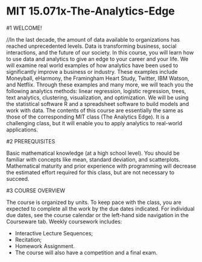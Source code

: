 # MIT 15.071x-The-Analytics-Edge

#1 WELCOME!

 //In the last decade, the amount of data available to organizations has reached unprecedented levels. Data is transforming business, social interactions, and the future of our society. In this course, you will learn how to use data and analytics to give an edge to your career and your life. We will examine real world examples of how analytics have been used to significantly improve a business or industry. These examples include Moneyball, eHarmony, the Framingham Heart Study, Twitter, IBM Watson, and Netflix. Through these examples and many more, we will teach you the following analytics methods: linear regression, logistic regression, trees, text analytics, clustering, visualization, and optimization. We will be using the statistical software R and a spreadsheet software to build models and work with data. The contents of this course are essentially the same as those of the corresponding MIT class (The Analytics Edge). It is a challenging class, but it will enable you to apply analytics to real-world applications. 

 

#2 PREREQUISITES


 Basic mathematical knowledge (at a high school level). You should be familiar with concepts like mean, standard deviation, and scatterplots. Mathematical maturity and prior experience with programming will decrease the estimated effort required for this class, but are not necessary to succeed. 

 

#3 COURSE OVERVIEW

 The course is organized by units. To keep pace with the class, you are expected to complete all the work by the due dates indicated. For individual due dates, see the course calendar or the left-hand side navigation in the Courseware tab. Weekly coursework includes:

- Interactive Lecture Sequences;
- Recitation;
- Homework Assignment.
- The course will also have a competition and a final exam.
